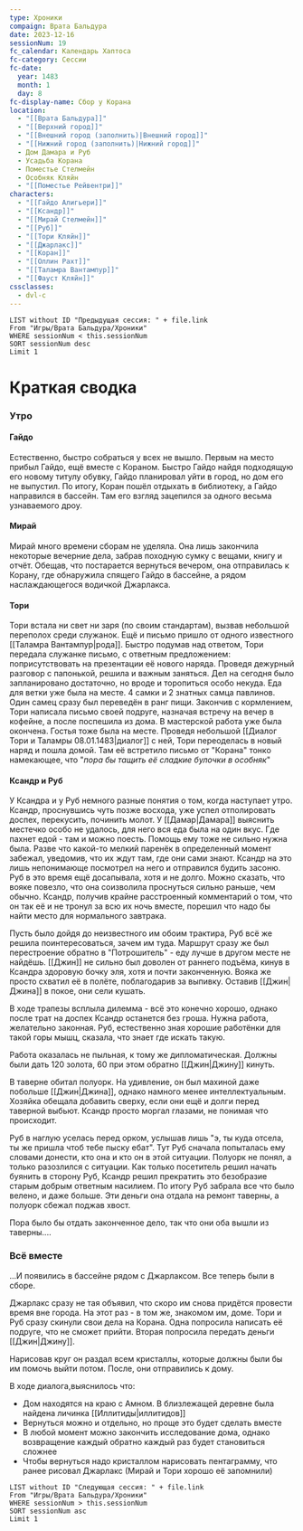 ```yaml
---
type: Хроники
compaign: Врата Бальдура
date: 2023-12-16
sessionNum: 19
fc_calendar: Календарь Хаптоса
fc-category: Сессии
fc-date:
  year: 1483
  month: 1
  day: 8
fc-display-name: Сбор у Корана
location:
  - "[[Врата Бальдура]]"
  - "[[Верхний город]]"
  - "[[Внешний город (заполнить)|Внешний город]]"
  - "[[Нижний город (заполнить)|Нижний город]]"
  - Дом Дамара и Руб
  - Усадьба Корана
  - Поместье Стелмейн
  - Особняк Кляйн
  - "[[Поместье Рейвентри]]"
characters:
  - "[[Гайдо Алигьери]]"
  - "[[Ксандр]]"
  - "[[Мирай Стелмейн]]"
  - "[[Руб]]"
  - "[[Тори Кляйн]]"
  - "[[Джарлакс]]"
  - "[[Коран]]"
  - "[[Оллин Рахт]]"
  - "[[Таламра Вантампур]]"
  - "[[Фауст Кляйн]]"
cssclasses:
  - dvl-c
---
```


```dataview
LIST without ID "Предыдущая сессия: " + file.link
From "Игры/Врата Бальдура/Хроники" 
WHERE sessionNum < this.sessionNum
SORT sessionNum desc
Limit 1
```


# Краткая сводка

### Утро 
#### Гайдо 
Естественно, быстро собраться у всех не вышло. 
Первым на место прибыл Гайдо, ещё вместе с Кораном. Быстро Гайдо найдя подходящую его новому титулу обувку, Гайдо планировал уйти в город, но дом его не выпустил. По итогу, Коран пошёл отдыхать в библиотеку, а Гайдо направился в бассейн. Там его взгляд зацепился за одного весьма узнаваемого дроу.

#### Мирай
Мирай много времени сборам не уделяла. Она лишь закончила некоторые вечерние дела, забрав походную сумку с вещами, книгу и отчёт. Обещав, что постарается вернуться вечером, она отправилась к Корану, где обнаружила спящего Гайдо в бассейне, а рядом наслаждающегося водичкой Джарлакса.

#### Тори
Тори встала ни свет ни заря (по своим стандартам), вызвав небольшой переполох среди служанок. Ещё и письмо пришло от одного известного [[Таламра Вантампур|рода]]. Быстро подумав над ответом, Тори передала служанке письмо, с ответным предложением: поприсутствовать на презентации её нового наряда.
Проведя дежурный разговор с папонькой, решила и важным заняться. Дел на сегодня было запланировано достаточно, но вроде и торопиться особо некуда. 
Еда для ветки уже была на месте. 4 самки и 2 знатных самца павлинов. Один самец сразу был переведён в ранг пищи. 
Закончив с кормлением, Тори написала письмо своей подруге, назначая встречу на вечер в кофейне, а после поспешила из дома.
В мастерской работа уже была окончена. Гостья тоже была на месте. Проведя небольшой [[Диалог Тори и Таламры 08.01.1483|диалог]] с ней, Тори переоделась в новый наряд и пошла домой. Там её встретило письмо от "Корана" тонко намекающее, что "*пора бы тащить её сладкие булочки в особняк*"

#### Ксандр и Руб
У Ксандра и у Руб немного разные понятия о том, когда наступает утро. Ксандр, проснувшись чуть позже восхода, уже успел отполировать доспех, перекусить, починить молот. У [[Дамар|Дамара]] выяснить местечко особо не удалось, для него вся еда была на один вкус. Где пахнет едой - там и можно поесть. Помощь ему тоже не сильно нужна была. Разве что какой-то мелкий паренёк в определенный момент забежал, уведомив, что их ждут там, где они сами знают. Ксандр на это лишь непонимающе посмотрел на него и отправился будить засоню.
Руб в это время ещё досапывала, хотя и не долго. Можно сказать, что вояке повезло, что она соизволила проснуться сильно раньше, чем обычно. Ксандр, получив крайне расстроенный комментарий о том, что он так её и не тронул за всю их ночь вместе, порешил что надо бы найти место для нормального завтрака. 

Пусть было дойдя до неизвестного им обоим трактира, Руб всё же решила поинтересоваться, зачем им туда. Маршрут сразу же был перестроение обратно в "Потрошитель" - еду лучше в другом месте не найдёшь. [[Джин]] не сильно был доволен от раннего подъёма, кинув в Ксандра здоровую бочку эля, хотя и почти законченную. Вояка же просто схватил её в полёте, поблагодарив за выпивку. Оставив [[Джин|Джина]] в покое, они сели кушать. 

В ходе трапезы всплыла дилемма - всё это конечно хорошо, однако после трат на доспех Ксандр останется без гроша. Нужна работа, желательно законная. Руб, естественно зная хорошие работёнки для такой горы мышц, сказала, что знает где искать такую.

Работа оказалась не пыльная, к тому же дипломатическая. Должны были дать 120 золота, 60 при этом обратно [[Джин|Джину]] кинуть. 

В таверне обитал полуорк. На удивление, он был махиной даже побольше [[Джин|Джина]], однако намного менее интеллектуальным. Хозяйка обещала добавить сверху, если они ещё и долги перед таверной выбьют. Ксандр просто моргал глазами, не понимая что происходит. 

Руб в наглую уселась перед орком, услышав лишь "э, ты куда отсела, ты же пришла чтоб тебе пыску ебат". Тут Руб сначала попыталась ему словами донести, кто она и кто он в этой ситуации. Полуорк не понял, а только разозлился с ситуации. Как только посетитель решил начать буянить в сторону Руб, Ксандр решил прекратить это безобразие старым добрым ответным насилием. По итогу Руб забрала все что было велено, и даже больше. Эти деньги она отдала на ремонт таверны, а полуорк сбежал поджав хвост.

Пора было бы отдать законченное дело, так что они оба вышли из таверны....

### Всё вместе 

...И появились в бассейне рядом с Джарлаксом. Все теперь были в сборе. 

Джарлакс сразу не тая объявил, что скоро им снова придётся провести время вне города. На этот раз - в том же, знакомом им, доме. Тори и Руб сразу скинули свои дела на Корана. Одна попросила написать её подруге, что не сможет прийти. Вторая попросила передать деньги [[Джин|Джину]].

Нарисовав круг он раздал всем кристаллы, которые должны были бы им помочь выйти потом. После, они отправились к дому.

В ходе диалога,выяснилось что:
- Дом находятся на краю с Амном. В близлежащей деревне была найдена личинка [[Иллитиды|иллитидов]]
- Вернуться можно и отдельно, но проще это будет сделать вместе
- В любой момент можно закончить исследование дома, однако возвращение каждый обратно каждый раз будет становиться сложнее
- Чтобы вернуться надо кристаллом нарисовать пентаграмму, что ранее рисовал Джарлакс (Мирай и Тори хорошо её запомнили)


```dataview
LIST without ID "Следующая сессия: " + file.link
From "Игры/Врата Бальдура/Хроники" 
WHERE sessionNum > this.sessionNum
SORT sessionNum asc
Limit 1
```